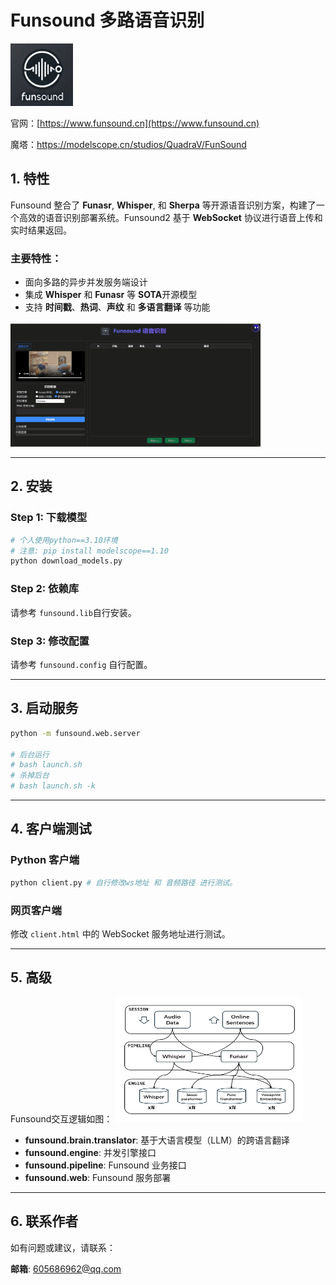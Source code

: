 

# Funsound 多路语音识别
<img src="./img/logo.png" alt="Funsound Logo" width="100" height="100">

官网：[https://www.funsound.cn](https://www.funsound.cn)

魔塔：https://modelscope.cn/studios/QuadraV/FunSound

## 1. 特性

Funsound 整合了 **Funasr**, **Whisper**, 和 **Sherpa** 等开源语音识别方案，构建了一个高效的语音识别部署系统。Funsound2 基于 **WebSocket** 协议进行语音上传和实时结果返回。

### 主要特性：
- 面向多路的异步并发服务端设计
- 集成 **Whisper** 和 **Funasr** 等 **SOTA**开源模型
- 支持 **时间戳**、**热词**、**声纹** 和 **多语言翻译** 等功能

<img src="./img/demo.gif" alt="Demo" width="400" height="200">

---

## 2. 安装

### Step 1: 下载模型
```bash
# 个人使用python==3.10环境
# 注意: pip install modelscope==1.10
python download_models.py
```

### Step 2: 依赖库
请参考 `funsound.lib`自行安装。


### Step 3: 修改配置
请参考 `funsound.config` 自行配置。

---

## 3. 启动服务

```bash
python -m funsound.web.server

# 后台运行
# bash launch.sh
# 杀掉后台
# bash launch.sh -k
```

---

## 4. 客户端测试

### Python 客户端
```bash
python client.py # 自行修改ws地址 和 音频路径 进行测试。
```

### 网页客户端
修改 `client.html` 中的 WebSocket 服务地址进行测试。

---

## 5. 高级
Funsound交互逻辑如图：
<img src="./img/framework.png" alt="Funsound Framework" width="300" height="200">

- **funsound.brain.translator**: 基于大语言模型（LLM）的跨语言翻译
- **funsound.engine**: 并发引擎接口
- **funsound.pipeline**: Funsound 业务接口
- **funsound.web**: Funsound 服务部署

---

## 6. 联系作者

如有问题或建议，请联系：

**邮箱**: [605686962@qq.com](mailto:605686962@qq.com)

